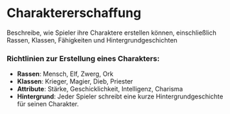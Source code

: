 # Charaktererschaffung

Beschreibe, wie Spieler ihre Charaktere erstellen können, einschließlich Rassen, Klassen, Fähigkeiten und Hintergrundgeschichten

### Richtlinien zur Erstellung eines Charakters:

- **Rassen**: Mensch, Elf, Zwerg, Ork
- **Klassen**: Krieger, Magier, Dieb, Priester
- **Attribute**: Stärke, Geschicklichkeit, Intelligenz, Charisma
- **Hintergrund**: Jeder Spieler schreibt eine kurze Hintergrundgeschichte für seinen Charakter.
